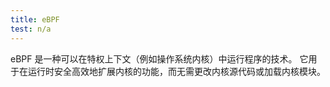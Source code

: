 ```yaml
---
title: eBPF
test: n/a
---
```


eBPF 是一种可以在特权上下文（例如操作系统内核）中运行程序的技术。
它用于在运行时安全高效地扩展内核的功能，而无需更改内核源代码或加载内核模块。
